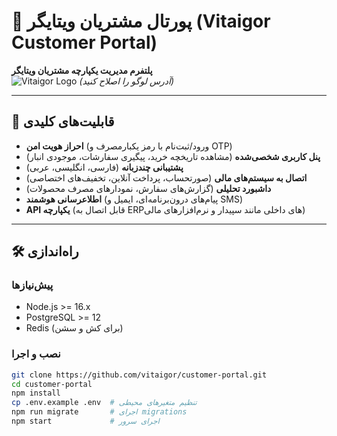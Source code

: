 # 🚀 پورتال مشتریان ویتایگر (Vitaigor Customer Portal)  

**پلتفرم مدیریت یکپارچه مشتریان ویتایگر**  
![Vitaigor Logo](https://example.com/path/to/logo.png) *(آدرس لوگو را اصلاح کنید)*  

---

## 🌟 قابلیت‌های کلیدی  
- **احراز هویت امن** (ورود/ثبت‌نام با رمز یکبارمصرف و OTP)  
- **پنل کاربری شخصی‌شده** (مشاهده تاریخچه خرید، پیگیری سفارشات، موجودی انبار)  
- **پشتیبانی چندزبانه** (فارسی، انگلیسی، عربی)  
- **اتصال به سیستم‌های مالی** (صورتحساب، پرداخت آنلاین، تخفیف‌های اختصاصی)  
- **داشبورد تحلیلی** (گزارش‌های سفارش، نمودارهای مصرف محصولات)  
- **اطلاعرسانی هوشمند** (پیام‌های درون‌برنامه‌ای، ایمیل و SMS)  
- **API یکپارچه** (قابل اتصال به ERPهای داخلی مانند سپیدار و نرم‌افزارهای مالی)  

---

## 🛠️ راه‌اندازی  

### پیش‌نیازها  
- Node.js >= 16.x  
- PostgreSQL >= 12  
- Redis (برای کش و سشن)  

### نصب و اجرا  
```bash
git clone https://github.com/vitaigor/customer-portal.git
cd customer-portal
npm install
cp .env.example .env  # تنظیم متغیرهای محیطی
npm run migrate       # اجرای migrations
npm start             # اجرای سرور